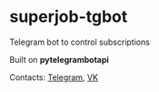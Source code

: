 # superjob-tgbot
Telegram bot to control subscriptions

Built on <b>pytelegrambotapi</b>

Contacts: <a href="https://t.me/dontbesoseriouspls">Telegram</a>, <a href="https://vk.com/8ro_t2">VK</a>
